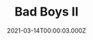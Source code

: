---
title: "Bad Boys II"
year: 2003
date: 2021-03-14T00:00:03.000Z
permalink: /almanac/movies/2021-03-14-bad-boys-ii/index.html
link: https://letterboxd.com/rknightuk/film/bad-boys-ii/
rating: 3
---